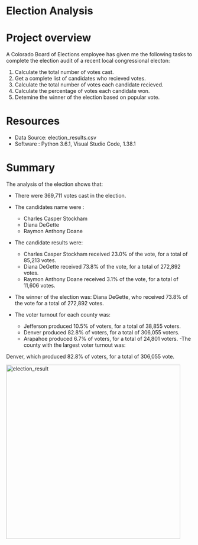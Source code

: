 # Election Analysis

# Project overview
A Colorado Board of Elections employee has given me the following tasks to complete the election audit of a recent local congressional electon:
1. Calculate the total number of votes cast.
2. Get a complete list of candidates who recieved votes.
3. Calculate the total number of votes each candidate recieved.
4. Calculate the percentage of votes each candidate won.
5. Detemine the winner of the election based on popular vote.

# Resources
- Data Source: election_results.csv
- Software : Python 3.6.1, Visual Studio Code, 1.38.1


# Summary
The analysis of the election shows that:

- There were 369,711 votes cast in the election.
- The candidates name were : 
  - Charles Casper Stockham
  - Diana DeGette
  - Raymon Anthony Doane


- The candidate results were:
  - Charles Casper Stockham received 23.0% of the vote, for a total of 85,213 votes.
  - Diana DeGette received 73.8% of the vote, for a total of 272,892 votes.
  - Raymon Anthony Doane received 3.1% of the vote, for a total of 11,606 votes.
- The winner of the election was:
Diana DeGette, who received 73.8% of the vote for a total of 272,892 votes.

- The voter turnout for each county was:

  - Jefferson produced 10.5% of voters, for a total of 38,855 voters.
  - Denver produced 82.8% of voters, for a total of 306,055 voters.
  - Arapahoe produced 6.7% of voters, for a total of 24,801 voters.
-The county with the largest voter turnout was:

Denver, which produced 82.8% of voters, for a total of 306,055 vote.

<img width="471" alt="election_result" src="https://user-images.githubusercontent.com/100812201/160319235-5ec761d4-9dd8-4587-b671-810c7d964f3d.png">
